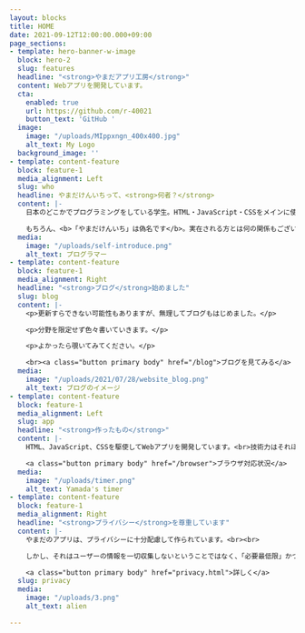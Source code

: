 ```yaml
---
layout: blocks
title: HOME
date: 2021-09-12T12:00:00.000+09:00
page_sections:
- template: hero-banner-w-image
  block: hero-2
  slug: features
  headline: "<strong>やまだアプリ工房</strong>"
  content: Webアプリを開発しています。
  cta:
    enabled: true
    url: https://github.com/r-40021
    button_text: 'GitHub '
  image:
    image: "/uploads/MIppxngn_400x400.jpg"
    alt_text: My Logo
  background_image: ''
- template: content-feature
  block: feature-1
  media_alignment: Left
  slug: who
  headline: やまだけんいちって、<strong>何者？</strong>
  content: |-
    日本のどこかでプログラミングをしている学生。HTML・JavaScript・CSSをメインに使っています。<br>真面目なWebアプリや不真面目なWebアプリを開発しています。<br>「オープンソース」という仕組みが好きなので、僕が作るプログラムは<a href="https://github.com/r-40021" title="GitHub">GitHub</a>で基本的に公開しています。<br>技術力は大したことないですが、使いやすいものを作っていきたいです。<br><br>

    もちろん、<b>「やまだけんいち」は偽名です</b>。実在される方とは何の関係もございませんので、ご注意ください。個人的にこの名前が気に入ったので、使っています。
  media:
    image: "/uploads/self-introduce.png"
    alt_text: プログラマー
- template: content-feature
  block: feature-1
  media_alignment: Right
  headline: "<strong>ブログ</strong>始めました"
  slug: blog
  content: |-
    <p>更新すらできない可能性もありますが、無理してブログもはじめました。</p>

    <p>分野を限定せず色々書いていきます。</p>

    <p>よかったら覗いてみてください。</p>

    <br><a class="button primary body" href="/blog">ブログを見てみる</a>
  media:
    image: "/uploads/2021/07/28/website_blog.png"
    alt_text: ブログのイメージ
- template: content-feature
  block: feature-1
  media_alignment: Left
  slug: app
  headline: "<strong>作ったもの</strong>"
  content: |-
    HTML、JavaScript、CSSを駆使してWebアプリを開発しています。<br>技術力はそれほど高くはありませんが、「使いやすさ」に重点を置いています。<br>画像は、私が最初に作ったアプリ「<a href="https://r-40021.github.io/countdown-timer" title="やまだのタイマー" target="_blank">やまだのタイマー</a>」<br>目覚まし時計とタイマーのいいとこ取りをしました。<br><br>他に作ったものは下のボタンから。<br><a class="button primary body" href="works.html">他のアプリ</a>

    <a class="button primary body" href="/browser">ブラウザ対応状況</a>
  media:
    image: "/uploads/timer.png"
    alt_text: Yamada's timer
- template: content-feature
  block: feature-1
  media_alignment: Right
  headline: "<strong>プライバシー</strong>を尊重しています"
  content: |-
    やまだのアプリは、プライバシーに十分配慮して作られています。<br><br>

    しかし、それはユーザーの情報を一切収集しないということではなく、「必要最低限」かつ「明示的に」ユーザーの情報を収集するということです。<br>

    <a class="button primary body" href="privacy.html">詳しく</a>
  slug: privacy
  media:
    image: "/uploads/3.png"
    alt_text: alien

---
```

